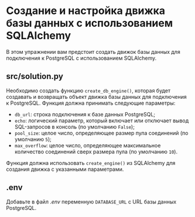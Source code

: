 # Создание и настройка движка базы данных с использованием SQLAlchemy

В этом упражнении вам предстоит создать движок базы данных для подключения к PostgreSQL с использованием SQLAlchemy. 

## src/solution.py

Необходимо создать функцию `create_db_engine()`, которая будет создавать и возвращать объект движка базы данных для подключения к PostgreSQL. Функция должна принимать следующие параметры:

- `db_url`: строка подключения к базе данных PostgreSQL;
- `echo`: логический параметр, который включает или отключает вывод SQL-запросов в консоль (по умолчанию `False`);
- `pool_size`: целое число, определяющее размер пула соединений (по умолчанию `5`);
- `max_overflow`: целое число, определяющее максимальное количество соединений сверх размера пула (по умолчанию `10`).

Функция должна использовать `create_engine()` из SQLAlchemy для создания движка с указанными параметрами.

## .env

Добавьте в файл .*env* переменную `DATABASE_URL` с URL базы данных PostgreSQL.